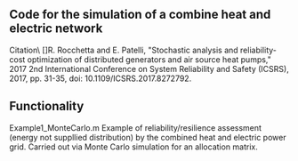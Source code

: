 ## Code for the simulation of a combine heat and electric network

Citation\\
[]R. Rocchetta and E. Patelli, "Stochastic analysis and reliability-cost optimization of distributed generators and air source heat pumps," 2017 2nd International Conference on System Reliability and Safety (ICSRS), 2017, pp. 31-35, doi: 10.1109/ICSRS.2017.8272792.



## Functionality
Example1_MonteCarlo.m  Example of reliability/resilience assessment (energy not suppllied distribution) by the combined heat and electric power grid. Carried out via Monte Carlo simulation for an allocation matrix.
 
 
